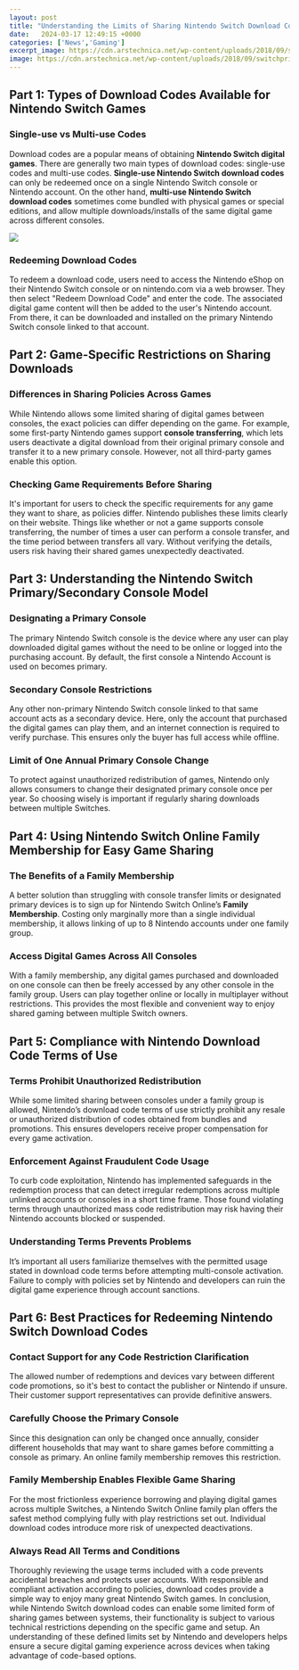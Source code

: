 ```yaml
---
layout: post
title: "Understanding the Limits of Sharing Nintendo Switch Download Codes Across Multiple Consoles"
date:   2024-03-17 12:49:15 +0000
categories: ['News','Gaming']
excerpt_image: https://cdn.arstechnica.net/wp-content/uploads/2018/09/switchprimary.png
image: https://cdn.arstechnica.net/wp-content/uploads/2018/09/switchprimary.png
---
```


## Part 1: Types of Download Codes Available for Nintendo Switch Games
### Single-use vs Multi-use Codes
Download codes are a popular means of obtaining **Nintendo Switch digital games**. There are generally two main types of download codes: single-use codes and multi-use codes. **Single-use Nintendo Switch download codes** can only be redeemed once on a single Nintendo Switch console or Nintendo account. On the other hand, **multi-use Nintendo Switch download codes** sometimes come bundled with physical games or special editions, and allow multiple downloads/installs of the same digital game across different consoles.

![](https://cdn.arstechnica.net/wp-content/uploads/2018/09/switchprimary.png)
### Redeeming Download Codes 
To redeem a download code, users need to access the Nintendo eShop on their Nintendo Switch console or on nintendo.com via a web browser. They then select "Redeem Download Code" and enter the code. The associated digital game content will then be added to the user's Nintendo account. From there, it can be downloaded and installed on the primary Nintendo Switch console linked to that account.
## Part 2: Game-Specific Restrictions on Sharing Downloads
### Differences in Sharing Policies Across Games
While Nintendo allows some limited sharing of digital games between consoles, the exact policies can differ depending on the game. For example, some first-party Nintendo games support **console transferring**, which lets users deactivate a digital download from their original primary console and transfer it to a new primary console. However, not all third-party games enable this option. 
### Checking Game Requirements Before Sharing
It's important for users to check the specific requirements for any game they want to share, as policies differ. Nintendo publishes these limits clearly on their website. Things like whether or not a game supports console transferring, the number of times a user can perform a console transfer, and the time period between transfers all vary. Without verifying the details, users risk having their shared games unexpectedly deactivated.
## Part 3: Understanding the Nintendo Switch Primary/Secondary Console Model  
### Designating a Primary Console
The primary Nintendo Switch console is the device where any user can play downloaded digital games without the need to be online or logged into the purchasing account. By default, the first console a Nintendo Account is used on becomes primary.
### Secondary Console Restrictions  
Any other non-primary Nintendo Switch console linked to that same account acts as a secondary device. Here, only the account that purchased the digital games can play them, and an internet connection is required to verify purchase. This ensures only the buyer has full access while offline.
### Limit of One Annual Primary Console Change
To protect against unauthorized redistribution of games, Nintendo only allows consumers to change their designated primary console once per year. So choosing wisely is important if regularly sharing downloads between multiple Switches.
## Part 4: Using Nintendo Switch Online Family Membership for Easy Game Sharing
### The Benefits of a Family Membership
A better solution than struggling with console transfer limits or designated primary devices is to sign up for Nintendo Switch Online’s **Family Membership**. Costing only marginally more than a single individual membership, it allows linking of up to 8 Nintendo accounts under one family group.
### Access Digital Games Across All Consoles
With a family membership, any digital games purchased and downloaded on one console can then be freely accessed by any other console in the family group. Users can play together online or locally in multiplayer without restrictions. This provides the most flexible and convenient way to enjoy shared gaming between multiple Switch owners.
## Part 5: Compliance with Nintendo Download Code Terms of Use
### Terms Prohibit Unauthorized Redistribution
While some limited sharing between consoles under a family group is allowed, Nintendo’s download code terms of use strictly prohibit any resale or unauthorized distribution of codes obtained from bundles and promotions. This ensures developers receive proper compensation for every game activation.
### Enforcement Against Fraudulent Code Usage 
To curb code exploitation, Nintendo has implemented safeguards in the redemption process that can detect irregular redemptions across multiple unlinked accounts or consoles in a short time frame. Those found violating terms through unauthorized mass code redistribution may risk having their Nintendo accounts blocked or suspended.  
### Understanding Terms Prevents Problems 
It’s important all users familiarize themselves with the permitted usage stated in download code terms before attempting multi-console activation. Failure to comply with policies set by Nintendo and developers can ruin the digital game experience through account sanctions.
## Part 6: Best Practices for Redeeming Nintendo Switch Download Codes
### Contact Support for any Code Restriction Clarification
The allowed number of redemptions and devices vary between different code promotions, so it's best to contact the publisher or Nintendo if unsure. Their customer support representatives can provide definitive answers.
### Carefully Choose the Primary Console  
Since this designation can only be changed once annually, consider different households that may want to share games before committing a console as primary. An online family membership removes this restriction.
### Family Membership Enables Flexible Game Sharing
For the most frictionless experience borrowing and playing digital games across multiple Switches, a Nintendo Switch Online family plan offers the safest method complying fully with play restrictions set out. Individual download codes introduce more risk of unexpected deactivations.
### Always Read All Terms and Conditions  
Thoroughly reviewing the usage terms included with a code prevents accidental breaches and protects user accounts. With responsible and compliant activation according to policies, download codes provide a simple way to enjoy many great Nintendo Switch games.
In conclusion, while Nintendo Switch download codes can enable some limited form of sharing games between systems, their functionality is subject to various technical restrictions depending on the specific game and setup. An understanding of these defined limits set by Nintendo and developers helps ensure a secure digital gaming experience across devices when taking advantage of code-based options.